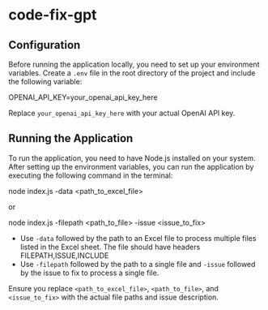 # code-fix-gpt

## Configuration

Before running the application locally, you need to set up your environment variables. Create a `.env` file in the root directory of the project and include the following variable:

OPENAI_API_KEY=your_openai_api_key_here

Replace `your_openai_api_key_here` with your actual OpenAI API key.

## Running the Application

To run the application, you need to have Node.js installed on your system. After setting up the environment variables, you can run the application by executing the following command in the terminal:


node index.js -data <path_to_excel_file>


or


node index.js -filepath <path_to_file> -issue <issue_to_fix>


- Use `-data` followed by the path to an Excel file to process multiple files listed in the Excel sheet. The file should have headers FILEPATH,ISSUE,INCLUDE
- Use `-filepath` followed by the path to a single file and `-issue` followed by the issue to fix to process a single file.

Ensure you replace `<path_to_excel_file>`, `<path_to_file>`, and `<issue_to_fix>` with the actual file paths and issue description.